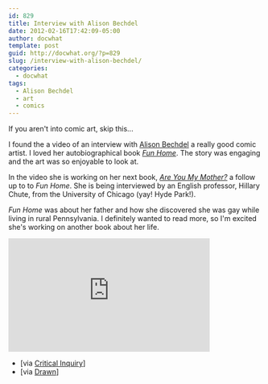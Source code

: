 ```yaml
---
id: 829
title: Interview with Alison Bechdel
date: 2012-02-16T17:42:09-05:00
author: docwhat
template: post
guid: http://docwhat.org/?p=829
slug: /interview-with-alison-bechdel/
categories:
  - docwhat
tags:
  - Alison Bechdel
  - art
  - comics
---
```

<p>If you aren't into comic art, skip this...</p>

<p>I found the a video of an interview with <a href="http://dykestowatchoutfor.com/alison-bechdel">Alison Bechdel</a> a really good comic artist.  I loved her autobiographical book <a href="http://www.amazon.com/gp/product/0618871713/ref=as_li_ss_tl?ie=UTF8&amp;tag=thedocwha-20&amp;linkCode=as2&amp;camp=1789&amp;creative=390957&amp;creativeASIN=0618871713"><em>Fun Home</em></a>. The story was engaging and the art was so enjoyable to look at.</p>

<p>In the video she is working on her next book, <a href="http://www.amazon.com/gp/product/0618982507/ref=as_li_ss_tl?ie=UTF8&amp;tag=thedocwha-20&amp;linkCode=as2&amp;camp=1789&amp;creative=390957&amp;creativeASIN=0618982507"><em>Are You My Mother?</em></a> a follow up to to <em>Fun Home</em>. She is being interviewed by an English professor, Hillary Chute, from the University of Chicago (yay! Hyde Park!).</p>

<p><em>Fun Home</em> was about her father and how she discovered she was gay while living in rural Pennsylvania.  I definitely wanted to read more, so I'm excited she's working on another book about her life.</p>

<iframe allowfullscreen="" frameborder="0" height="225" mozallowfullscreen="" src="https://player.vimeo.com/video/33401723?title=0&byline=0&portrait=0" webkitallowfullscreen="" width="400"></iframe>

<ul>
<li>[via <a href="http://criticalinquiry.uchicago.edu/hillary_chute_interviews_alison_bechdel">Critical Inquiry</a>]</li>
<li>[via <a href="http://blog.drawn.ca/post/17266237356/via-hillary-chute-interviews-alison-bechdel">Drawn</a>]</li>
</ul>

